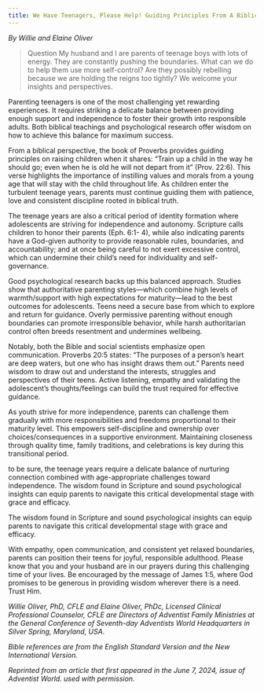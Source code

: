 ```yaml
---
title: We Have Teenagers, Please Help! Guiding Principles From A Biblical Perspective
---
```


_By Willie and Elaine Oliver_

> <callout>Question</callout>
> My husband and I are parents of teenage boys with lots of energy. They are constantly pushing the boundaries. What can we do to help them use more self-control? Are they possibly rebelling because we are holding the reigns too tightly? We welcome your insights and perspectives.

Parenting teenagers is one of the most challenging yet rewarding experiences. It requires striking a delicate balance between providing enough support and independence to foster their growth into responsible adults. Both biblical teachings and psychological research offer wisdom on how to achieve this balance for maximum success.

From a biblical perspective, the book of Proverbs provides guiding principles on raising children when it shares: “Train up a child in the way he should go; even when he is old he will not depart from it” (Prov. 22:6). This verse highlights the importance of instilling values and morals from a young age that will stay with the child throughout life. As children enter the turbulent teenage years, parents must continue guiding them with patience, love and consistent discipline rooted in biblical truth.

The teenage years are also a critical period of identity formation where adolescents are striving for independence and autonomy. Scripture calls children to honor their parents (Eph. 6:1- 4), while also indicating parents have a God-given authority to provide reasonable rules, boundaries, and accountability; and at once being careful to not exert excessive control, which can undermine their child’s need for individuality and self-governance.

Good psychological research backs up this balanced approach. Studies show that authoritative parenting styles—which combine high levels of warmth/support with high expectations for maturity—lead to the best outcomes for adolescents. Teens need a secure base from which to explore and return for guidance. Overly permissive parenting without enough boundaries can promote irresponsible behavior, while harsh authoritarian control often breeds resentment and undermines wellbeing.

Notably, both the Bible and social scientists emphasize open communication. Proverbs 20:5 states: “The purposes of a person’s heart are deep waters, but one who has insight draws them out.” Parents need wisdom to draw out and understand the interests, struggles and perspectives of their teens. Active listening, empathy and validating the adolescent’s thoughts/feelings can build the trust required for effective guidance.

As youth strive for more independence, parents can challenge them gradually with more responsibilities and freedoms proportional to their maturity level. This empowers self-discipline and ownership over choices/consequences in a supportive environment. Maintaining closeness through quality time, family traditions, and celebrations is key during this transitional period.

to be sure, the teenage years require a delicate balance of nurturing connection combined with age-appropriate challenges toward independence. The wisdom found in Scripture and sound psychological insights can equip parents to navigate this critical developmental stage with grace and efficacy.

The wisdom found in Scripture and sound psychological insights can equip parents to navigate this critical developmental stage with grace and efficacy.

With empathy, open communication, and consistent yet relaxed boundaries, parents can position their teens for joyful, responsible adulthood. Please know that you and your husband are in our prayers during this challenging time of your lives. Be encouraged by the message of James 1:5, where God promises to be generous in providing wisdom wherever there is a need. Trust Him.

_Willie Oliver, PhD, CFLE and Elaine Oliver, PhDc, Licensed Clinical Professional Counselor, CFLE are Directors of Adventist Family Ministries at the General Conference of Seventh-day Adventists World Headquarters in Silver Spring, Maryland, USA._

_Bible references are from the English Standard Version and the New International Version._

_Reprinted from an article that first appeared in the June 7, 2024, issue of Adventist World. used with permission._
